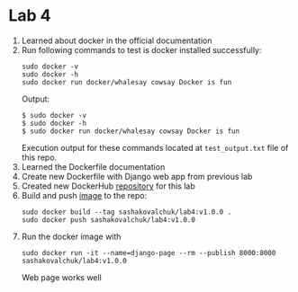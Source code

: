 # Lab 4
1. Learned about docker in the official documentation
1. Run following commands to test is docker installed successfully:
   ```
   sudo docker -v
   sudo docker -h
   sudo docker run docker/whalesay cowsay Docker is fun
    ```
   Output:
   ```
   $ sudo docker -v
   $ sudo docker -h
   $ sudo docker run docker/whalesay cowsay Docker is fun
   ``` 
   Execution output for these commands located at `test_output.txt` file of this repo.
1. Learned the Dockerfile documentation
1. Create new Dockerfile with Django web app from previous lab
1. Created new DockerHub [repository](https://hub.docker.com/repository/docker/sashakovalchuk/lab4) for this lab 
1. Build and push [image](https://hub.docker.com/layers/sashakovalchuk/lab4/v1.0.0/images/sha256-93789be22975062e758180a33849582f9eab1b58f6f42711a86d82df7e20c4d5?context=repo) to the repo:
   ```
   sudo docker build --tag sashakovalchuk/lab4:v1.0.0 .
   sudo docker push sashakovalchuk/lab4:v1.0.0
   ```
1. Run the docker image with 
   ```
   sudo docker run -it --name=django-page --rm --publish 8000:8000 sashakovalchuk/lab4:v1.0.0
   ```
   Web page works well